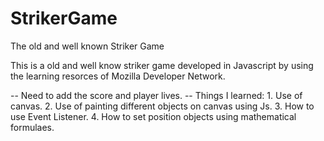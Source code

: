# StrikerGame
The old and well known Striker Game

This is a old and well know striker game developed in Javascript by using the learning resorces of Mozilla Developer Network.

-- Need to add the score and player lives.
-- Things I learned: 
                  1. Use of canvas.
                  2. Use of painting different objects on canvas using Js.
                  3. How to use Event Listener.
                  4. How to set position objects using mathematical formulaes.
